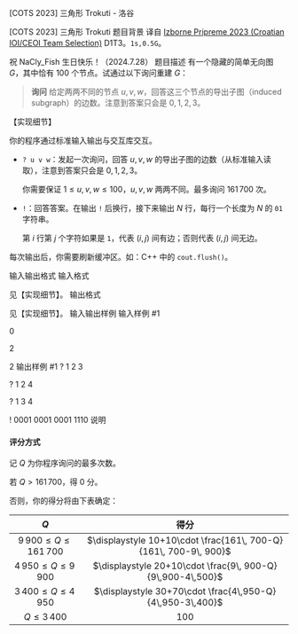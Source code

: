 



[COTS 2023] 三角形 Trokuti - 洛谷














[COTS 2023] 三角形 Trokuti
题目背景
译自 [Izborne Pripreme 2023 (Croatian IOI/CEOI Team Selection)](https://hsin.hr/pripreme2023/) D1T3。$\texttt{1s,0.5G}$。

祝 NaCly_Fish 生日快乐！（2024.7.28）
题目描述
有一个隐藏的简单无向图 $G$，其中恰有 $100$ 个节点。试通过以下询问重建 $G$：

> **询问** 给定两两不同的节点 $u,v,w$，回答这三个节点的导出子图（induced subgraph）的边数。注意到答案只会是 $0,1,2,3$。

【实现细节】

你的程序通过标准输入输出与交互库交互。

- $\texttt{? u v w}$：发起一次询问，回答 $u,v,w$ 的导出子图的边数（从标准输入读取），注意到答案只会是 $0,1,2,3$。

    你需要保证 $1\le u,v,w\le 100$，$u,v,w$ 两两不同。最多询问 $161\, 700$ 次。
- $\texttt{!}$：回答答案。在输出 $\texttt{!}$ 后换行，接下来输出 $N$ 行，每行一个长度为 $N$ 的 $\texttt{01}$ 字符串。

    第 $i$ 行第 $j$ 个字符如果是 $\texttt{1}$，代表 $(i,j)$ 间有边；否则代表 $(i,j)$ 间无边。

每次输出后，你需要刷新缓冲区。如：C++ 中的 `cout.flush()`。

输入输出格式
输入格式

见【实现细节】。
输出格式

见【实现细节】。
输入输出样例
输入样例 #1

0

2

2
输出样例 #1
? 1 2 3

? 1 2 4

? 1 3 4

!
0001
0001
0001
1110
说明

#### 评分方式

记 $Q$ 为你程序询问的最多次数。

若 $Q\gt 161\, 700$，得 $0$ 分。

否则，你的得分将由下表确定：

| $Q$ | 得分 |
|:-----:|:------:|
| $9\, 900\le Q\le 161\, 700$  | $\displaystyle 10+10\cdot \frac{161\, 700-Q}{161\, 700-9\, 900}$  | 
| $4\, 950 \le Q\le 9\, 900$  | $\displaystyle 20+10\cdot \frac{9\, 900-Q}{9\,900-4\,500}$  |
| $3\, 400\le Q\le 4\, 950$  | $\displaystyle 30+70\cdot \frac{4\,950-Q}{4\,950-3\,400}$  |
| $Q\le 3\, 400$  | $100$  |








